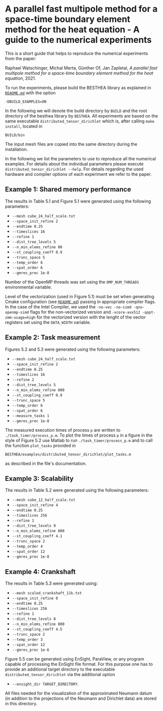 
A parallel fast multipole method for a space-time boundary element method for the heat equation - A guide to the numerical experiments
======================================================================================

This is a short guide that helps to reproduce the numerical experiments from the paper:

Raphael Watschinger, Michal Merta, Günther Of, Jan Zapletal, *A parallel fast multipole method for a space-time boundary element method for the heat equation*, 2021.

To run the experiments, please build the BESTHEA library as explained in [`README.md`](../../README.md) with the option
```
-DBUILD_EXAMPLES=ON
```
In the following we will denote the build directory by `BUILD` and the root directory of the besthea library by `BESTHEA`. All experiments are based on the same executable `distributed_tensor_dirichlet`
which is, after calling `make install`, located in
```
BUILD/bin
```
The input mesh files are copied into the same directory during the installation.

In the following we list the parameters to use to reproduce all the numerical examples. For details about the individual parameters please execute `distributed_tensor_dirichlet --help`. For details regarding the used hardware and compiler options of each experiment we refer to the paper.

## Example 1: Shared memory performance

The results in Table 5.1 and Figure 5.1 were generated using the following parameters:

* `--mesh cube_24_half_scale.txt`
* `--space_init_refine 2`
* `--endtime 0.25` 
* `--timeslices 16`
* `--refine 1`
* `--dist_tree_levels 5`
* `--n_min_elems_refine 80`
* `--st_coupling_coeff 0.9`
* `--trunc_space 5`
* `--temp_order 6`
* `--spat_order 6`
* `--gmres_prec 1e-8`

Number of the OpenMP threads was set using the `OMP_NUM_THREADS` environmental variable. 

Level of the vectorization (used in Figure 5.1) must be set when generating Cmake configuration (see [`README.md`](../../README.md)) passing in appropriate compiler flags. In the case of the Intel Compiler, we used the `-no-vec -no-simd -qno-openmp-simd` flags for the non-vectorized version and `-xcore-avx512 -qopt-zmm-usage=high` for the vectorized version with the lenght of the vector registers set using the `DATA_WIDTH` variable.

## Example 2: Task measurement

Figures 5.2 and 5.3 were generated using the following parameters:

* `--mesh cube_24_half_scale.txt`
* `--space_init_refine 2`
* `--endtime 0.25` 
* `--timeslices 16`
* `--refine 2`
* `--dist_tree_levels 5`
* `--n_min_elems_refine 800`
* `--st_coupling_coeff 0.9`
* `--trunc_space 5`
* `--temp_order 6`
* `--spat_order 6`
* `--measure_tasks 1`
* `--gmres_prec 1e-8`

The measured execution times of process `p` are written to `./task_timer/process_p.m`. To plot the times of process `p` in a figure in the style of Figure 5.2 use Matlab to run `./task_timer/process_p.m` and to call the function `plot_tasks` provided in 
```
BESTHEA/examples/distributed_tensor_dirichlet/plot_tasks.m
```
as described in the file's documentation.

## Example 3: Scalability

The results in Table 5.2 were generated using the following parameters:

* `--mesh cube_12_half_scale.txt`
* `--space_init_refine 4`
* `--endtime 0.25` 
* `--timeslices 256`
* `--refine 1`
* `--dist_tree_levels 9`
* `--n_min_elems_refine 800`
* `--st_coupling_coeff 4.1`
* `--trunc_space 2`
* `--temp_order 4`
* `--spat_order 12`
* `--gmres_prec 1e-8`

## Example 4: Crankshaft

The results in Table 5.3 were generated using:

* `--mesh scaled_crankshaft_11k.txt`
* `--space_init_refine 0`
* `--endtime 0.25` 
* `--timeslices 256`
* `--refine 1`
* `--dist_tree_levels 8`
* `--n_min_elems_refine 800`
* `--st_coupling_coeff 4.5`
* `--trunc_space 2`
* `--temp_order 3`
* `--spat_order 12`
* `--gmres_prec 1e-6`

Figure 5.5 can be generated using EnSight, ParaView, or any program capable of processing the EnSight file format. For this purpose one has to provide an additional target directory to the executable `distributed_tensor_dirichlet` via the additional option

* `--ensight_dir TARGET_DIRECTORY`.

All files needed for the visualization of the approximated Neumann datum (in addition to the projections of the Neumann and Dirichlet data) are stored in this directory.
